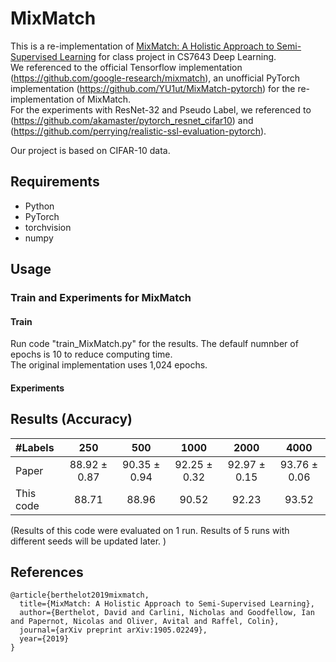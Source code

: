 # MixMatch
This is a re-implementation of [MixMatch: A Holistic Approach to Semi-Supervised Learning](https://arxiv.org/abs/1905.02249) for class project in CS7643 Deep Learning.  
We referenced to the official Tensorflow implementation (https://github.com/google-research/mixmatch), an unofficial PyTorch implementation (https://github.com/YU1ut/MixMatch-pytorch) for the re-implementation of MixMatch.  
For the experiments with ResNet-32 and Pseudo Label, we referenced to (https://github.com/akamaster/pytorch_resnet_cifar10) and (https://github.com/perrying/realistic-ssl-evaluation-pytorch).

Our project is based on CIFAR-10 data.

## Requirements
- Python
- PyTorch
- torchvision
- numpy

## Usage

### Train and Experiments for MixMatch  
#### Train
Run code "train_MixMatch.py" for the results.
The defaulf numnber of epochs is 10 to reduce computing time.  
The original implementation uses 1,024 epochs.

#### Experiments  


## Results (Accuracy)
| #Labels | 250 | 500 | 1000 | 2000| 4000 |
|:---|:---:|:---:|:---:|:---:|:---:|
|Paper | 88.92 ± 0.87 | 90.35 ± 0.94 | 92.25 ± 0.32| 92.97 ± 0.15 |93.76 ± 0.06|
|This code | 88.71 | 88.96 | 90.52 | 92.23 | 93.52 |

(Results of this code were evaluated on 1 run. Results of 5 runs with different seeds will be updated later. )

## References
```
@article{berthelot2019mixmatch,
  title={MixMatch: A Holistic Approach to Semi-Supervised Learning},
  author={Berthelot, David and Carlini, Nicholas and Goodfellow, Ian and Papernot, Nicolas and Oliver, Avital and Raffel, Colin},
  journal={arXiv preprint arXiv:1905.02249},
  year={2019}
}
```
